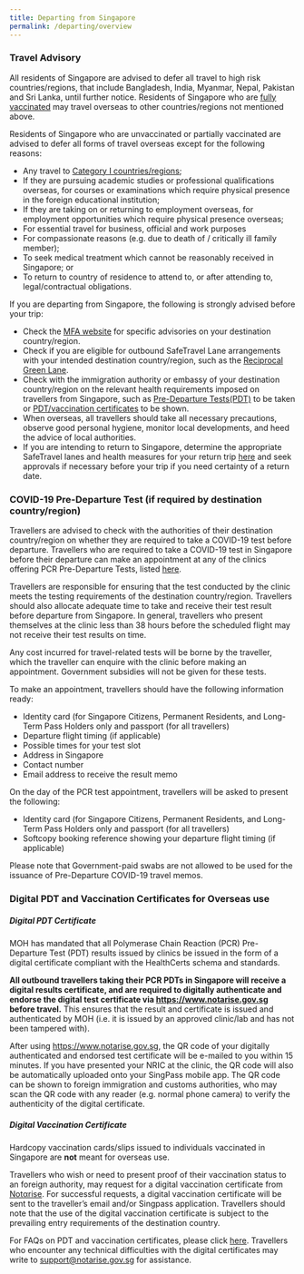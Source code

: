 ```yaml
---
title: Departing from Singapore
permalink: /departing/overview
---
```

###  Travel Advisory

All residents of Singapore are advised to defer all travel to high risk countries/regions, that include Bangladesh, India, Myanmar, Nepal, Pakistan and Sri Lanka, until further notice. Residents of Singapore who are <a href="/health/vtsg" target="_blank">fully vaccinated</a> may travel overseas to other countries/regions not mentioned above. 

Residents of Singapore who are unvaccinated or partially vaccinated are advised to defer all forms of travel overseas except for the following reasons:
*  Any travel to <a href="/shn-and-swab-summary#table" target="_blank">Category I countries/regions</a>;
*  If they are pursuing academic studies or professional qualifications overseas, for courses or examinations which require physical presence in the foreign educational institution;
*  If they are taking on or returning to employment overseas, for employment opportunities which require physical presence overseas;
*  For essential travel for business, official and work purposes
*  For compassionate reasons (e.g. due to death of / critically ill family member);
*  To seek medical treatment which cannot be reasonably received in Singapore; or
*  To return to country of residence to attend to, or after attending to, legal/contractual obligations.

If you are departing from Singapore, the following is strongly advised before your trip:
- Check the <a href="https://www.mfa.gov.sg/where-are-you-travelling-to" target="_blank">MFA website</a> for specific advisories on your destination country/region.
- Check if you are eligible for outbound SafeTravel Lane arrangements with your intended destination country/region, such as the <a href="/rgl/visiting-rgl-counterparts" target="_blank">Reciprocal Green Lane</a>.
- Check with the immigration authority or embassy of your destination country/region on the relevant health requirements imposed on travellers from Singapore, such as [Pre-Departure Tests(PDT)](#PDT) to be taken or [PDT/vaccination certificates](#certs) to be shown.
- When overseas, all travellers should take all necessary precautions, observe good personal hygiene, monitor local developments, and heed the advice of local authorities.
- If you are intending to return to Singapore, determine the appropriate SafeTravel lanes and health measures for your return trip <a href="/arriving/overview" target="_blank">here</a> and seek approvals if necessary before your trip if you need certainty of a return date.

<div id="PDT"></div>

### COVID-19 Pre-Departure Test (if required by destination country/region)

Travellers are advised to check with the authorities of their destination country/region on whether they are required to take a COVID-19 test before departure. Travellers who are required to take a COVID-19 test in Singapore before their departure can make an appointment at any of the clinics offering PCR Pre-Departure Tests, listed [here](https://www.moh.gov.sg/licensing-and-regulation/regulations-guidelines-and-circulars/details/list-of-covid-19-swab-providers). 

Travellers are responsible for ensuring that the test conducted by the clinic meets the testing requirements of the destination country/region. Travellers should also allocate adequate time to take and receive their test result before departure from Singapore. In general, travellers who present themselves at the clinic less than 38 hours before the scheduled flight may not receive their test results on time.

Any cost incurred for travel-related tests will be borne by the traveller, which the traveller can enquire with the clinic before making an appointment. Government subsidies will not be given for these tests.

To make an appointment, travellers should have the following information ready:
- Identity card (for Singapore Citizens, Permanent Residents, and Long-Term Pass Holders only and passport (for all travellers)
- Departure flight timing (if applicable)
- Possible times for your test slot
- Address in Singapore
- Contact number
- Email address to receive the result memo

On the day of the PCR test appointment, travellers will be asked to present the following: 
- Identity card (for Singapore Citizens, Permanent Residents, and Long-Term Pass Holders only and passport (for all travellers)
- Softcopy booking reference showing your departure flight timing (if applicable)

Please note that Government-paid swabs are not allowed to be used for the issuance of Pre-Departure COVID-19 travel memos.

<div id="certs"></div>

### Digital PDT and Vaccination Certificates for Overseas use

##### Digital PDT Certificate

MOH has mandated that all Polymerase Chain Reaction (PCR) Pre-Departure Test (PDT) results issued by clinics be issued in the form of a digital certificate compliant with the HealthCerts schema and standards. 

**All outbound travellers taking their PCR PDTs in Singapore will receive a digital results certificate, and are required to digitally authenticate and endorse the digital test certificate via <https://www.notarise.gov.sg> before travel.** This ensures that the result and certificate is issued and authenticated by MOH (i.e. it is issued by an approved clinic/lab and has not been tampered with).

After using <https://www.notarise.gov.sg>, the QR code of your digitally authenticated and endorsed test certificate will be e-mailed to you within 15 minutes. If you have presented your NRIC at the clinic, the QR code will also be automatically uploaded onto your SingPass mobile app. The QR code can be shown to foreign immigration and customs authorities, who may scan the QR code with any reader (e.g. normal phone camera) to verify the authenticity of the digital certificate. 

##### Digital Vaccination Certificate

Hardcopy vaccination cards/slips issued to individuals vaccinated in Singapore are <b>not</b> meant for overseas use.

Travellers who wish or need to present proof of their vaccination status to an foreign authority, may request for a digital vaccination certificate from [Notαrise](https://www.notarise.gov.sg). For successful requests, a digital vaccination certificate will be sent to the traveller’s email and/or Singpass application. Travellers should note that the use of the digital vaccination certificate is subject to the prevailing entry requirements of the destination country.

For FAQs on PDT and vaccination certificates, please click [here](/health/faq#outboundPDT). Travellers who encounter any technical difficulties with the digital certificates may write to support@notarise.gov.sg for assistance.